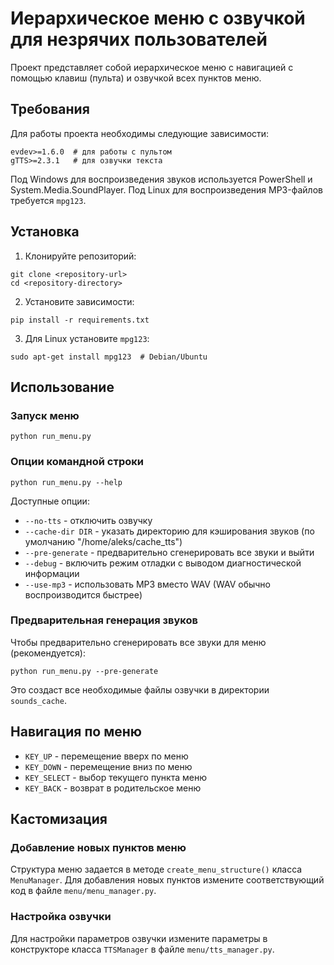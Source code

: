 # Иерархическое меню с озвучкой для незрячих пользователей

Проект представляет собой иерархическое меню с навигацией с помощью клавиш (пульта) и озвучкой всех пунктов меню.

## Требования

Для работы проекта необходимы следующие зависимости:

```
evdev>=1.6.0  # для работы с пультом
gTTS>=2.3.1   # для озвучки текста
```

Под Windows для воспроизведения звуков используется PowerShell и System.Media.SoundPlayer.
Под Linux для воспроизведения MP3-файлов требуется `mpg123`.

## Установка

1. Клонируйте репозиторий:
```
git clone <repository-url>
cd <repository-directory>
```

2. Установите зависимости:
```
pip install -r requirements.txt
```

3. Для Linux установите `mpg123`:
```
sudo apt-get install mpg123  # Debian/Ubuntu
```

## Использование

### Запуск меню

```
python run_menu.py
```

### Опции командной строки

```
python run_menu.py --help
```

Доступные опции:
- `--no-tts` - отключить озвучку
- `--cache-dir DIR` - указать директорию для кэширования звуков (по умолчанию "/home/aleks/cache_tts")
- `--pre-generate` - предварительно сгенерировать все звуки и выйти
- `--debug` - включить режим отладки с выводом диагностической информации
- `--use-mp3` - использовать MP3 вместо WAV (WAV обычно воспроизводится быстрее)

### Предварительная генерация звуков

Чтобы предварительно сгенерировать все звуки для меню (рекомендуется):

```
python run_menu.py --pre-generate
```

Это создаст все необходимые файлы озвучки в директории `sounds_cache`.

## Навигация по меню

- `KEY_UP` - перемещение вверх по меню
- `KEY_DOWN` - перемещение вниз по меню
- `KEY_SELECT` - выбор текущего пункта меню
- `KEY_BACK` - возврат в родительское меню

## Кастомизация

### Добавление новых пунктов меню

Структура меню задается в методе `create_menu_structure()` класса `MenuManager`. Для добавления новых пунктов измените соответствующий код в файле `menu/menu_manager.py`.

### Настройка озвучки

Для настройки параметров озвучки измените параметры в конструкторе класса `TTSManager` в файле `menu/tts_manager.py`.
